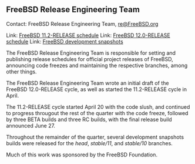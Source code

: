 ## FreeBSD Release Engineering Team ##

Contact: FreeBSD Release Engineering Team, <re@FreeBSD.org>

Link:	[FreeBSD 11.2-RELEASE schedule](https://www.freebsd.org/releases/11.2R/schedule.html)
Link:	[FreeBSD 12.0-RELEASE schedule](https://www.freebsd.org/releases/12.0R/schedule.html)
Link:	[FreeBSD development snapshots](https://download.freebsd.org/ftp/snapshots/ISO-IMAGES/)

The FreeBSD Release Engineering Team is responsible for setting
and publishing release schedules for official project releases
of FreeBSD, announcing code freezes and maintaining the
respective branches, among other things.

The FreeBSD Release Engineering Team wrote an initial draft of the FreeBSD
12.0-RELEASE cycle, as well as started the 11.2-RELEASE cycle in April.

The 11.2-RELEASE cycle started April 20 with the code slush, and continued to
progress througout the rest of the quarter with the code freeze, followed by
three BETA builds and three RC builds, with the final release build announced
June 27.

Throughout the remainder of the quarter, several development snapshots builds
were released for the *head*, *stable/11*, and *stable/10* branches.

Much of this work was sponsored by the FreeBSD Foundation.
